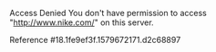 Access Denied You don't have permission to access "http://www.nike.com/" on this server.

Reference #18.1fe9ef3f.1579672171.d2c68897